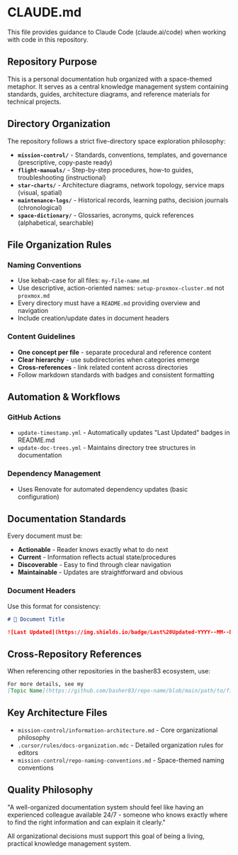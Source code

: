 # CLAUDE.md

This file provides guidance to Claude Code (claude.ai/code) when working with code in this
repository.

## Repository Purpose

This is a personal documentation hub organized with a space-themed metaphor. It serves as a central
knowledge management system containing standards, guides, architecture diagrams, and reference
materials for technical projects.

## Directory Organization

The repository follows a strict five-directory space exploration philosophy:

- **`mission-control/`** - Standards, conventions, templates, and governance (prescriptive,
  copy-paste ready)
- **`flight-manuals/`** - Step-by-step procedures, how-to guides, troubleshooting (instructional)
- **`star-charts/`** - Architecture diagrams, network topology, service maps (visual, spatial)
- **`maintenance-logs/`** - Historical records, learning paths, decision journals (chronological)
- **`space-dictionary/`** - Glossaries, acronyms, quick references (alphabetical, searchable)

## File Organization Rules

### Naming Conventions

- Use kebab-case for all files: `my-file-name.md`
- Use descriptive, action-oriented names: `setup-proxmox-cluster.md` not `proxmox.md`
- Every directory must have a `README.md` providing overview and navigation
- Include creation/update dates in document headers

### Content Guidelines

- **One concept per file** - separate procedural and reference content
- **Clear hierarchy** - use subdirectories when categories emerge
- **Cross-references** - link related content across directories
- Follow markdown standards with badges and consistent formatting

## Automation & Workflows

### GitHub Actions

- `update-timestamp.yml` - Automatically updates "Last Updated" badges in README.md
- `update-doc-trees.yml` - Maintains directory tree structures in documentation

### Dependency Management

- Uses Renovate for automated dependency updates (basic configuration)

## Documentation Standards

Every document must be:

- **Actionable** - Reader knows exactly what to do next
- **Current** - Information reflects actual state/procedures
- **Discoverable** - Easy to find through clear navigation
- **Maintainable** - Updates are straightforward and obvious

### Document Headers

Use this format for consistency:

```markdown
# 📐 Document Title

![Last Updated](https://img.shields.io/badge/Last%20Updated-YYYY--MM--DD-success)
```

## Cross-Repository References

When referencing other repositories in the basher83 ecosystem, use:

```markdown
For more details, see my
[Topic Name](https://github.com/basher83/repo-name/blob/main/path/to/file.md).
```

## Key Architecture Files

- `mission-control/information-architecture.md` - Core organizational philosophy
- `.cursor/rules/docs-organization.mdc` - Detailed organization rules for editors
- `mission-control/repo-naming-conventions.md` - Space-themed naming conventions

## Quality Philosophy

"A well-organized documentation system should feel like having an experienced colleague available
24/7 - someone who knows exactly where to find the right information and can explain it clearly."

All organizational decisions must support this goal of being a living, practical knowledge
management system.
